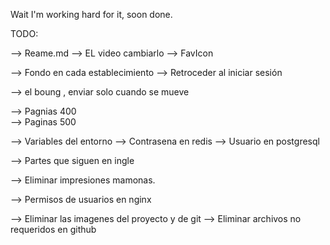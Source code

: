 Wait I'm working hard for it, soon done.

TODO:

--> Reame.md
--> EL video cambiarlo
--> FavIcon

--> Fondo en cada establecimiento
--> Retroceder al iniciar sesión

--> el boung , enviar solo cuando se mueve 


--> Pagnias 400   
--> Paginas 500

--> Variables del entorno
--> Contrasena en redis
--> Usuario en postgresql

--> Partes que siguen en ingle

--> Eliminar impresiones mamonas.

--> Permisos de usuarios en nginx

--> Eliminar las imagenes del proyecto y de git
--> Eliminar archivos no requeridos en github




